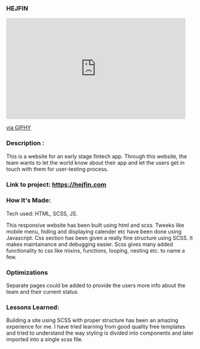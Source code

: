 ### HEJFIN

<iframe src="https://giphy.com/embed/Mx1y2TrgDqmh4TWyGk" width="480" height="270" frameBorder="0" class="giphy-embed" allowFullScreen></iframe><p><a href="https://giphy.com/gifs/Mx1y2TrgDqmh4TWyGk">via GIPHY</a></p>

### Description :
This is a website for an early stage fintech app. Through this website, the team wants to let the world know about their app and let the users get in touch with them for user-testing process.
### Link to project: https://hejfin.com

### How It's Made:
Tech used: HTML, SCSS, JS.

This responsive website has been built using html and scss. Tweeks like mobile menu, hiding and displaying calender etc have been done using Javascript. Css section has been given a really fine structure using SCSS. It makes maintainance and debugging easier. 
Scss gives many added functionality to css like mixins, functions, looping, nesting etc. to name a few.
### Optimizations
Separate pages could be added to provide the users more info about the team and their current status

### Lessons Learned:
Building a site using SCSS with proper structure has been an amazing experience for me. I have tried learning from good quality free templates and tried to understand the way styling is divided into components and later imported into a single scss file.
